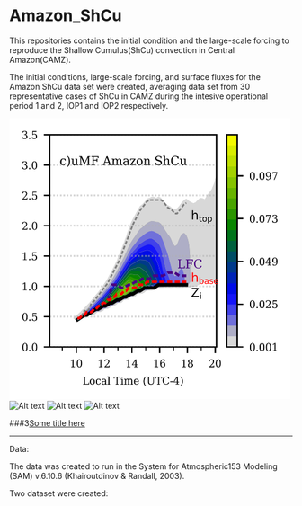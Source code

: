 # Amazon_ShCu

This repositories contains the initial 
condition and the large-scale forcing 
to reproduce the Shallow Cumulus(ShCu)
convection in Central Amazon(CAMZ). 

The initial conditions, large-scale forcing, and surface 
fluxes for the Amazon ShCu data set were created, 
averaging data set from 30 representative 
cases of ShCu in CAMZ during the intesive operational period 1 and 2, IOP1 and IOP2 
respectively.

<img src="fig/mass_flux_2d_ca_sh.png" alt="Alt text" title="Optional title" width="500" height="500" >
<img src="fig/mass_flux_2d_ca_small.png" alt="Alt text" title="Optional title" width="500" height="500" >
<img src="fig/mass_flux_2d_ca_medium.png" alt="Alt text" title="Optional title" width="500" height="500" >
<img src="fig/mass_flux_2d_ca_large.png" alt="Alt text" title="Optional title" width="500" height="500" >



###3[Some title here](fig/mass_flux_2d_ca_sh.pdf)
_____________________________________________________________
Data:

The data  was created to run in
the System for Atmospheric153
Modeling (SAM) v.6.10.6 (Khairoutdinov & Randall, 2003).

Two dataset were created: 
